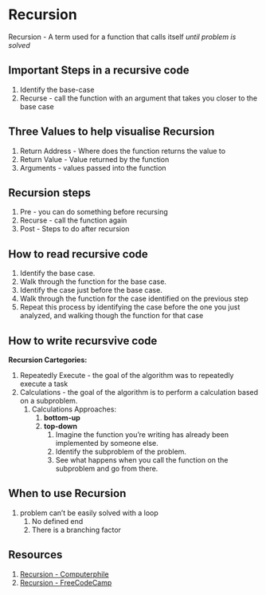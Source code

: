 # Recursion

Recursion - A term used for a function that calls itself _until problem is solved_

## Important Steps in a recursive code

1. Identify the base-case
2. Recurse - call the function with an argument that takes you closer to the base case

## Three Values to help visualise Recursion

1. Return Address - Where does the function returns the value to
2. Return Value - Value returned by the function
3. Arguments - values passed into the function

## Recursion steps

1. Pre - you can do something before recursing
2. Recurse - call the function again
3. Post - Steps to do after recursion

## How to read recursive code

1. Identify the base case.
2. Walk through the function for the base case.
3. Identify the case just before the base case.
4. Walk through the function for the case identified on the previous step
5. Repeat this process by identifying the case before the one you just analyzed, and walking though the function for that case

## How to write recursvive code

**Recursion Cartegories:**

1. Repeatedly Execute - the goal of the algorithm was to repeatedly execute a task
2. Calculations - the goal of the algorithm is to perform a calculation based on a subproblem.
   1. Calculations Approaches:
      1. **bottom-up**
      2. **top-down**
         1. Imagine the function you’re writing has already been implemented by
            someone else.
         2. Identify the subproblem of the problem.
         3. See what happens when you call the function on the subproblem and go
            from there.

## When to use Recursion

1. problem can’t be easily solved with a loop
   1. No defined end
   2. There is a branching factor

## Resources

1. [Recursion - Computerphile](https://www.youtube.com/watch?v=Mv9NEXX1VHc)
2. [Recursion - FreeCodeCamp](https://www.youtube.com/watch?v=IJDJ0kBx2LM&t=1650s&pp=ygUJcmVjdXJzaW9u)
